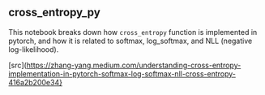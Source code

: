 ## cross_entropy_py

This notebook breaks down how `cross_entropy` function is implemented in pytorch, and how it is related to softmax, log_softmax, and NLL (negative log-likelihood).

[src](https://zhang-yang.medium.com/understanding-cross-entropy-implementation-in-pytorch-softmax-log-softmax-nll-cross-entropy-416a2b200e34}

